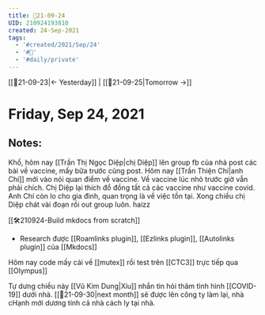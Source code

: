 ```yaml
---
title: 📝21-09-24
UID: 210924193810
created: 24-Sep-2021
tags:
  - '#created/2021/Sep/24'
  - '#📅'
  - '#daily/private'
---
```

[[📝21-09-23|<- Yesterday]] | [[📝21-09-25|Tomorrow ->]]
# Friday, Sep 24, 2021

## Notes:

Khổ, hôm nay [[Trần Thị Ngọc Diệp|chị Diệp]] lên group fb của nhà post các bài về vaccine, mấy bữa trước cũng post. Hôm nay [[Trần Thiện Chí|anh Chí]] mới vào nói quan điểm về vaccine. Về vaccine lúc nhỏ trước giờ vẫn phải chích. Chị Diệp lại thích đổ đồng tất cả các vaccine như vaccine covid. Anh Chí còn lo cho gia đình, quan trọng là về việc tồn tại. Xong chiều chị Diệp chát vài đoạn rồi out group luôn. haizz

[[🛠️210924-Build mkdocs from scratch]]
- Research được [[Roamlinks plugin]], [[Ezlinks plugin]],  [[Autolinks plugin]] của [[Mkdocs]]

Hôm nay code mấy cái về [[mutex]] rồi test trên [[CTC3]] trực tiếp qua [[Olympus]]


Tự dưng chiều này [[Vũ Kim Dung|Xíu]] nhắn tin hỏi thăm tình hình [[COVID-19]] dưới nhà. [[📝21-09-30|next month]] sẽ được lên công ty làm lại, nhà cHạnh mới dương tính cả nhà cách ly tại nhà.
